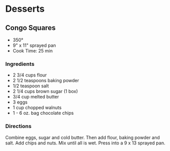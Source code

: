 # Desserts

## Congo Squares

* 350°
* 9" x 11" sprayed pan
* Cook Time: 25 min

### Ingredients

* 2 3/4 cups  flour
* 2 1/2 teaspoons  baking powder
* 1/2 teaspoon salt
* 2 1/4 cups brown sugar (1 box)
* 3/4 cup melted butter
* 3  eggs
* 1 cup chopped walnuts
* 1 - 6 oz. bag chocolate chips

### Directions

Combine eggs, sugar and cold butter.  Then add flour, baking powder and salt.  Add chips and nuts.  Mix until all is wet.  Press into a 9 x 13 sprayed pan.
